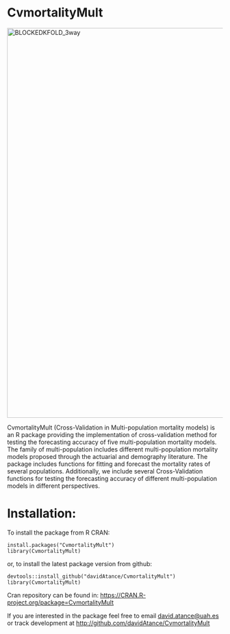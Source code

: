 # CvmortalityMult
<img width="909" alt="BLOCKEDKFOLD_3way" src="https://github.com/davidAtance/CvmortalityMult/assets/99176857/2d403e0d-f4c1-4be1-99b0-0e0b36fc03a2">

CvmortalityMult (Cross-Validation in Multi-population mortality models) is an R package providing the implementation of cross-validation method for testing the forecasting accuracy of five multi-population mortality models. The family of multi-population includes different multi-population mortality models proposed through the actuarial and demography literature. 
The package includes functions for fitting and forecast the mortality rates of several populations. Additionally, we include several Cross-Validation functions for testing the forecasting accuracy of different multi-population models in different perspectives.

# Installation:
To install the package from R CRAN:
```
install.packages("CvmortalityMult")
library(CvmortalityMult)
```
or, to install the latest package version from github:
```
devtools::install_github("davidAtance/CvmortalityMult")
library(CvmortalityMult)
```
Cran repository can be found in:
https://CRAN.R-project.org/package=CvmortalityMult 

If you are interested in the package feel free to email david.atance@uah.es or track development at http://github.com/davidAtance/CvmortalityMult

